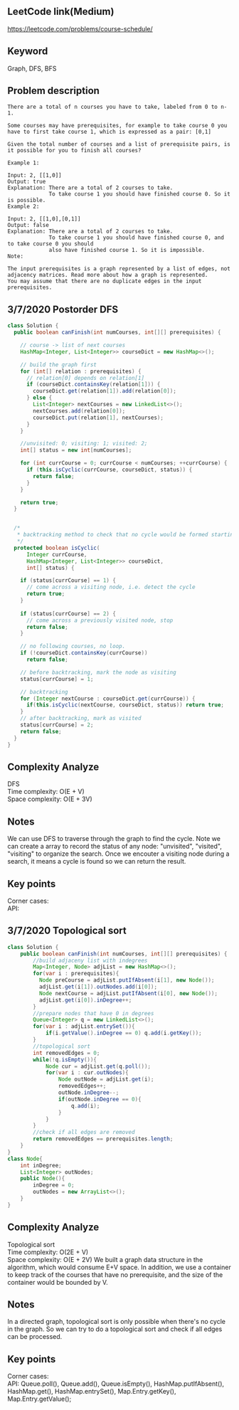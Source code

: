## LeetCode link(Medium)
https://leetcode.com/problems/course-schedule/

## Keyword
Graph, DFS, BFS

## Problem description
```
There are a total of n courses you have to take, labeled from 0 to n-1.

Some courses may have prerequisites, for example to take course 0 you have to first take course 1, which is expressed as a pair: [0,1]

Given the total number of courses and a list of prerequisite pairs, is it possible for you to finish all courses?

Example 1:

Input: 2, [[1,0]] 
Output: true
Explanation: There are a total of 2 courses to take. 
             To take course 1 you should have finished course 0. So it is possible.
Example 2:

Input: 2, [[1,0],[0,1]]
Output: false
Explanation: There are a total of 2 courses to take. 
             To take course 1 you should have finished course 0, and to take course 0 you should
             also have finished course 1. So it is impossible.
Note:

The input prerequisites is a graph represented by a list of edges, not adjacency matrices. Read more about how a graph is represented.
You may assume that there are no duplicate edges in the input prerequisites.
```
## 3/7/2020 Postorder DFS

```java
class Solution {
  public boolean canFinish(int numCourses, int[][] prerequisites) {

    // course -> list of next courses
    HashMap<Integer, List<Integer>> courseDict = new HashMap<>();

    // build the graph first
    for (int[] relation : prerequisites) {
      // relation[0] depends on relation[1]
      if (courseDict.containsKey(relation[1])) {
        courseDict.get(relation[1]).add(relation[0]);
      } else {
        List<Integer> nextCourses = new LinkedList<>();
        nextCourses.add(relation[0]);
        courseDict.put(relation[1], nextCourses);
      }
    }

    //unvisited: 0; visiting: 1; visited: 2;
    int[] status = new int[numCourses];

    for (int currCourse = 0; currCourse < numCourses; ++currCourse) {
      if (this.isCyclic(currCourse, courseDict, status)) {
        return false;
      }
    }

    return true;
  }


  /*
   * backtracking method to check that no cycle would be formed starting from currCourse
   */
  protected boolean isCyclic(
      Integer currCourse,
      HashMap<Integer, List<Integer>> courseDict,
      int[] status) {

    if (status[currCourse] == 1) {
      // come across a visiting node, i.e. detect the cycle
      return true;
    }
      
    if (status[currCourse] == 2) {
      // come across a previously visited node, stop
      return false;
    }

    // no following courses, no loop.
    if (!courseDict.containsKey(currCourse))
      return false;

    // before backtracking, mark the node as visiting
    status[currCourse] = 1;

    // backtracking
    for (Integer nextCourse : courseDict.get(currCourse)) {
      if(this.isCyclic(nextCourse, courseDict, status)) return true;
    }
    // after backtracking, mark as visited
    status[currCourse] = 2;
    return false;
  }
}
```

## Complexity Analyze
DFS\
Time complexity: O(E + V)\
Space complexity: O(E + 3V)

## Notes
We can use DFS to traverse through the graph to find the cycle. Note we can create a array to record the status of any node: "unvisited", "visited", "visiting" to organize the search. Once we encouter a visiting node during a search, it means a cycle is found so we can return the result.

## Key points
Corner cases: \
API:

## 3/7/2020 Topological sort

```java
class Solution {
    public boolean canFinish(int numCourses, int[][] prerequisites) {
        //build adjaceny list with indegrees
        Map<Integer, Node> adjList = new HashMap<>();
        for(var i : prerequisites){
          Node preCourse = adjList.putIfAbsent(i[1], new Node());
          adjList.get(i[1]).outNodes.add(i[0]);
          Node nextCourse = adjList.putIfAbsent(i[0], new Node());
          adjList.get(i[0]).inDegree++;
        }
        //prepare nodes that have 0 in degrees
        Queue<Integer> q = new LinkedList<>();
        for(var i : adjList.entrySet()){
            if(i.getValue().inDegree == 0) q.add(i.getKey());
        }
        //topological sort
        int removedEdges = 0;
        while(!q.isEmpty()){
            Node cur = adjList.get(q.poll());
            for(var i : cur.outNodes){
                Node outNode = adjList.get(i);
                removedEdges++;
                outNode.inDegree--;
                if(outNode.inDegree == 0){
                    q.add(i);
                }
            }
        }
        //check if all edges are removed
        return removedEdges == prerequisites.length;
    }
}
class Node{
    int inDegree;
    List<Integer> outNodes;
    public Node(){
        inDegree = 0;
        outNodes = new ArrayList<>();
    }
}
```

## Complexity Analyze
Topological sort\
Time complexity: O(2E + V)\
Space complexity: O(E + 2V) We built a graph data structure in the algorithm, which would consume E+V space. In addition, we use a container to keep track of the courses that have no prerequisite, and the size of the container would be bounded by V.

## Notes
In a directed graph, topological sort is only possible when there's no cycle in the graph. So we can try to do a topological sort and check if all edges can be processed.

## Key points
Corner cases: \
API: Queue.poll(), Queue.add(), Queue.isEmpty(), HashMap.putIfAbsent(), HashMap.get(), HashMap.entrySet(), Map.Entry.getKey(), Map.Entry.getValue();